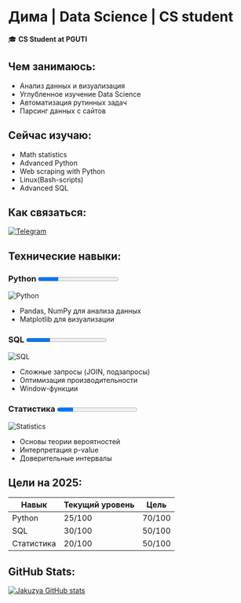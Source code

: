 # Дима | Data Science | CS student  

🎓 **CS Student at PGUTI** 

## Чем занимаюсь:
- Анализ данных и визуализация
- Углубленное изучение Data Science
- Автоматизация рутинных задач
- Парсинг данных с сайтов

## Сейчас изучаю:
- Math statistics
- Advanced Python
- Web scraping with Python
- Linux(Bash-scripts)
- Advanced SQL

## Как связаться:
[![Telegram](https://img.shields.io/badge/-@jakuzya-0088cc?style=for-the-badge&logo=Telegram)](https://t.me/jakuzya)

## Технические навыки:

### **Python** <progress value="25" max="100"></progress>
![Python](https://img.shields.io/badge/Python-40%25-3776AB?logo=python&logoColor=white)
- Pandas, NumPy для анализа данных
- Matplotlib для визуализации

### **SQL** <progress value="30" max="100"></progress>
![SQL](https://img.shields.io/badge/SQL-30%25-4479A1?logo=postgresql&logoColor=white)
- Сложные запросы (JOIN, подзапросы)
- Оптимизация производительности
- Window-функции 

### **Статистика** <progress value="20" max="100"></progress>
![Statistics](https://img.shields.io/badge/Statistics-20%25-8E44AD)
- Основы теории вероятностей
- Интерпретация p-value
- Доверительные интервалы

## Цели на 2025:
| Навык       | Текущий уровень | Цель |
|-------------|----------------|------|
| Python      | 25/100         | 70/100 |
| SQL         | 30/100         | 50/100 |
| Статистика  | 20/100         | 50/100 |

## GitHub Stats:
[![Jakuzya GitHub stats](https://github-readme-stats.vercel.app/api?username=yourusername&show_icons=true&theme=radical)](https://github.com/0xJakuzya)

